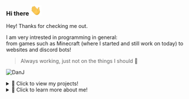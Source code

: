 ### Hi there <img src="https://raw.githubusercontent.com/JokingChicken/JokingChicken/master/wave_hand.gif" width="30px">

Hey! Thanks for checking me out.   

I am very intrested in programming in general:   
from games such as Minecraft (where I started and still work on today) to websites and discord bots!
  
  > Always working, just not on the things I should 🐔
  
  
  
  
<p align="left"> <img src="https://komarev.com/ghpvc/?username=JokingChicken" alt="DanJ" /> </p>

<details>
<summary>📁 Click to view my projects!</summary>
<br>

## 🛠️ projects:  
 - Nothing here yet?

Currently I have my projects on private.    
This is because I want to clean them up and make them perfect before I set them to Public.👌

</details>

<details>
<summary>🤙 Click to learn more about me!</summary>
  
<p>&nbsp;<img align="center" src="https://github-readme-stats.vercel.app/api?username=JokingChicken&show_icons=true" alt="JokingChicken" /></p>
  
    
## 🔭 I’m currently working on

I work on many projects! It varies wildly depending on what I'm feeling. right now I am working on my website: [Axoid.net !!](https://axoid.net)

## 🌱 I’m currently learning

I'm learning C++. but also still working on JavaScript and Java.  
Every time I learn something new I always find out there's so much more I don't know. I do plan on learning more languages!

## ⚡ Fun fact:

I have chickens that are over 12 years old.  
And even though that is old for chickens, they are still teeming with life!!

</details>
